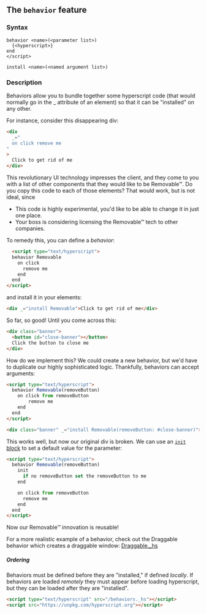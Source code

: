 
## The `behavior` feature

### Syntax

```ebnf
behavior <name>(<parameter list>)
  {<hyperscript>}
end
</script>
```

```ebnf
install <name>(<named argument list>)
```

### Description

Behaviors allow you to bundle together some hyperscript code (that would normally go in the \_ attribute of an element) so that it can be "installed" on any other.

For instance, consider this disappearing div:

```html
<div
  _="
  on click remove me
"
>
  Click to get rid of me
</div>
```

This revolutionary UI technology impresses the client, and they come to you with a list of other components that they would like to be Removable™. Do you copy this code to each of those elements? That would work, but is not ideal, since

- This code is highly experimental, you'd like to be able to change it in just one place.
- Your boss is considering licensing the Removable™ tech to other companies.

To remedy this, you can define a _behavior_:

<!-- I've never actually had a job, so I'm just imitating stories from tech
     talks. This is what the industry is like, right? -->

```html
  <script type="text/hyperscript">
  behavior Removable
    on click
      remove me
    end
  end
</script>
```

and install it in your elements:

```html
<div _="install Removable">Click to get rid of me</div>
```

So far, so good! Until you come across this:

```html
<div class="banner">
  <button id="close-banner"></button>
  Click the button to close me
</div>
```

How do we implement this? We could create a new behavior, but we'd have to duplicate our highly sophisticated logic. Thankfully, behaviors can accept arguments:

```html
<script type="text/hyperscript">
  behavior Removable(removeButton)
    on click from removeButton
        remove me
    end
  end
</script>
```

```html
<div class="banner" _="install Removable(removeButton: #close-banner)">...</div>
```

This works well, but now our original div is broken. We can use an [`init` block](/features/init/) to set a default value for the parameter:

```html
<script type="text/hyperscript">
  behavior Removable(removeButton)
    init
      if no removeButton set the removeButton to me
    end

    on click from removeButton
      remove me
    end
  end
</script>
```

Now our Removable™ innovation is reusable!

 For a more realistic example of a behavior, check out the Draggable behavior which creates a draggable window: [Draggable.\_hs](https://gist.github.com/dz4k/6505fb82ae7fdb0a03e6f3e360931aa9)

##### Ordering

Behaviors must be defined before they are "installed," if defined _locally_. If behaviors are loaded _remotely_ they must appear before loading hyperscript, but they can be loaded after they are "installed".

```html
<script type="text/hyperscript" src="/behaviors._hs"></script>
<script src="https://unpkg.com/hyperscript.org"></script>
```
